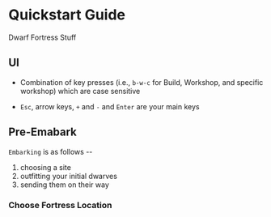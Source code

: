 # Quickstart Guide

Dwarf Fortress Stuff

## UI

+ Combination of key presses (i.e., `b-w-c` for Build, Workshop, and specific
  workshop) which are case sensitive

+ `Esc`, arrow keys, `+` and `-` and `Enter` are your main keys

## Pre-Emabark

`Embarking` is as follows --

1. choosing a site
2. outfitting your initial dwarves
3. sending them on their way

### Choose Fortress Location